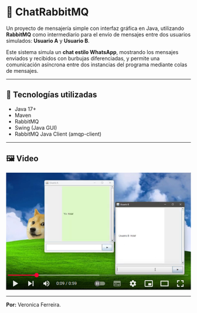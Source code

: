 # 💬 ChatRabbitMQ

Un proyecto de mensajería simple con interfaz gráfica en Java, utilizando **RabbitMQ** como intermediario para el envío de mensajes entre dos usuarios simulados: **Usuario A** y **Usuario B**.

Este sistema simula un **chat estilo WhatsApp**, mostrando los mensajes enviados y recibidos con burbujas diferenciadas, y permite una comunicación asíncrona entre dos instancias del programa mediante colas de mensajes.

---

## 🚀 Tecnologías utilizadas

- Java 17+
- Maven
- RabbitMQ
- Swing (Java GUI)
- RabbitMQ Java Client (amqp-client)

---

## 🖼️ Video

[![Mira el demo](https://raw.githubusercontent.com/veroafr/chat-rabbitmq/refs/heads/main/SCREEN.png)](https://youtu.be/qXabXLBPPEo)

---

**Por:** Veronica Ferreira.

